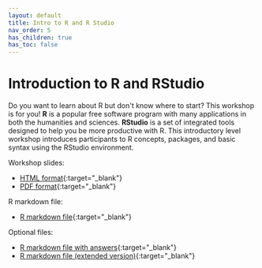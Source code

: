 ```yaml
---
layout: default
title: Intro to R and R Studio
nav_order: 5
has_children: true
has_toc: false
---
```


# Introduction to R and RStudio

Do you want to learn about R but don't know where to start? This workshop is for you! **R** is a popular free software program with many applications in both the humanities and sciences. **RStudio** is a set of integrated tools designed to help you be more productive with R. This introductory level workshop introduces participants to R concepts, packages, and basic syntax using the RStudio environment.

Workshop slides:
- [HTML format](../slides/intro-r-studio.html){:target="_blank"} 
- [PDF format](../slides/intro-r-studio.pdf){:target="_blank"}

R markdown file:
- [R markdown file](Intro-R-workshop.Rmd){:target="_blank"}

Optional files:
- [R markdown file with answers](Intro-R-workshop-answers.Rmd){:target="_blank"}
- [R markdown file (extended version)](Intro-R-workshop-extended.Rmd){:target="_blank"}
